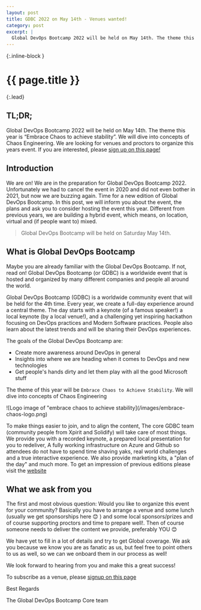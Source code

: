 ```yaml
---
layout: post
title: GDBC 2022 on May 14th - Venues wanted!
category: post
excerpt: |
  Global DevOps Bootcamp 2022 will be held on May 14th. The theme this year is “Embrace Chaos to achieve stability”. We will dive into concepts of Chaos Engineering . We are looking for venues and proctors to organize this years event. 
---
```


{:.inline-block }
# {{ page.title }}

{:.lead}
## TL;DR;
Global DevOps Bootcamp 2022 will be held on May 14th. The theme this year is “Embrace Chaos to achieve stability”. We will dive into concepts of Chaos Engineering. We are looking for venues and proctors to organize this years event. If you are interested, please <a href="https://globaldevopsbootcamp.com/announcement/2021/09/19/announcement-2022-edition.html">sign up on this page!</a>

## Introduction
 
We are on! We are in the preparation for Global DevOps Bootcamp 2022. Unfortunately we had to cancel the event in 2020 and did not even bother in 2021, but now we are buzzing again. Time for a new edition of Global DevOps Bootcamp. In this post, we will inform you about the event, the plans and ask you to  consider hosting the event this year. Different from previous years, we are building a hybrid event, which means, on location, virtual and (if people want to) mixed. 
 
> Global DevOps Bootcamp will be held on Saturday May 14th.

## What is Global DevOps Bootcamp
Maybe you are already familiar with the Global DevOps Bootcamp. If not, read on! Global DevOps Bootcamp (or GDBC) is a worldwide event that is hosted and organized by many different companies and people all around the world. 
 
Global DevOps Bootcamp (GDBC) is a worldwide community event that will be held for the 4th time. Every year, we create a full-day experience around a central theme. The day starts with a keynote (of a famous speaker!) a local keynote (by a local venue!), and a challenging yet inspiring hackathon focusing on DevOps practices and Modern Software practices. People also learn about the latest trends and will be sharing their DevOps experiences. 
 
The goals of the Global DevOps Bootcamp are:
 
 - Create more awareness around DevOps in general
 - Insights into where we are heading when it comes to DevOps and new technologies
 - Get people's hands dirty and let them play with all the good Microsoft stuff
 
The theme of this year will be `Embrace Chaos to Achieve Stability`. We will dive into concepts of Chaos Engineering
 
<div class="flex justify-center" markdown="1">
  ![Logo image of "embrace chaos to achieve stability](/images/embrace-chaos-logo.png)
</div>

To make things easier to join, and to align the content, The core GDBC team (community people from Xpirit and Solidify) will take care of most things. We provide you with a recorded keynote, a prepared local presentation for you to redeliver, A fully working infrastructure on Azure and Github so attendees do not have to spend time shaving yaks, real world challenges and a true interactive experience. We also provide marketing kits, a "plan of the day" and much more. To get an impression of previous editions please visit the <a href="https://globaldevopsbootcamp.com/impressions/2019/07/23/Impressions-2019.html">website</a>
 
## What we ask from you
The first and most obvious question: Would you like to organize this event for your community? Basically you have to arrange a venue and some lunch (usually we get sponsorships here 😊 ) and some local sponsors/prizes and of course supporting proctors and time to prepare well!. Then of course someone needs to deliver the content we provide, preferably YOU 😊
 
We have yet to fill in a lot of details and try to get Global coverage. We ask you because we know you are as fanatic as us, but feel free to point others to us as well, so we can we onboard them in our process as well!
 
We look forward to hearing from you and make this a great success! 
 
To subscribe as a venue, please <a href="https://globaldevopsbootcamp.com/announcement/2021/09/19/announcement-2022-edition.html">signup on this page</a>
 
Best Regards
 
The Global DevOps Bootcamp Core team
